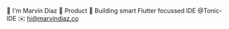 👋 I'm Marvin Diaz 
👷 Product 
🔨 Building smart Flutter focussed IDE @Tonic-IDE 
✉️ hi@marvindiaz.co 

